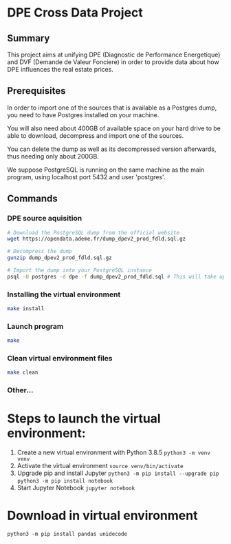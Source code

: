 # DPE Cross Data Project

## Summary

This project aims at unifying DPE (Diagnostic de Performance Energetique) and DVF (Demande de Valeur Fonciere) in order to provide data about how DPE influences the real estate prices.

## Prerequisites

In order to import one of the sources that is available as a Postgres dump, you need to have Postgres installed on your machine.

You will also need about 400GB of available space on your hard drive to be able to download, decompress and import one of the sources.

You can delete the dump as well as its decompressed version afterwards, thus needing only about 200GB.

We suppose PostgreSQL is running on the same machine as the main program, using localhost port 5432 and user 'postgres'.

## Commands

### DPE source aquisition

```sh
# Download the PostgreSQL dump from the official website
wget https://opendata.ademe.fr/dump_dpev2_prod_fdld.sql.gz

# Decompress the dump
gunzip dump_dpev2_prod_fdld.sql.gz

# Import the dump into your PostgreSQL instance
psql -U postgres -d dpe -f dump_dpev2_prod_fdld.sql # This will take up to a few hours, depending on your machine.
```

### Installing the virtual environment

```sh
make install
```

### Launch program

```sh
make
```

### Clean virtual environment files

```sh
make clean
```

### Other...


# Steps to launch the virtual environment:
1) Create a new virtual environment with Python 3.8.5
`python3 -m venv venv`
2) Activate the virtual environment
`source venv/bin/activate`
3) Upgrade pip and install Jupyter
`python3 -m pip install --upgrade pip`
`python3 -m pip install notebook`
4) Start Jupyter Notebook
`jupyter notebook`

# Download in virtual environment
`python3 -m pip install pandas unidecode`
